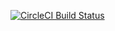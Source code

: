 [![CircleCI Build Status](https://img.shields.io/circleci/project/kajendran/docker-atlassian-jira-software/master.svg?label=CircleCI)](https://circleci.com/gh/kajendran/docker-atlassian-jira-software)

